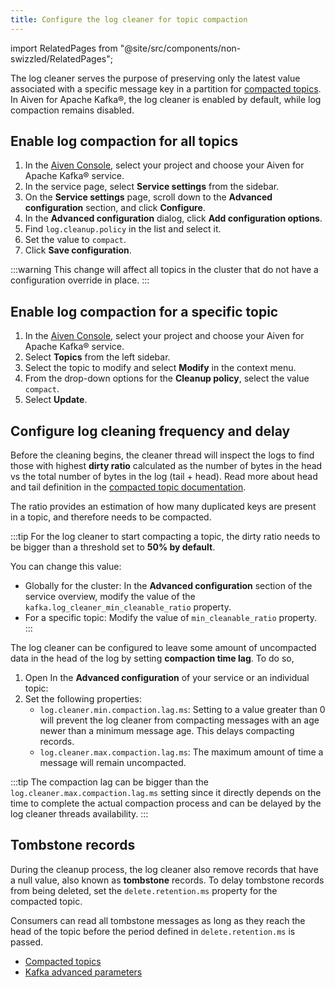 ```yaml
---
title: Configure the log cleaner for topic compaction
---
```


import RelatedPages from "@site/src/components/non-swizzled/RelatedPages";

The log cleaner serves the purpose of preserving only the latest value associated with a specific message key in a partition for [compacted topics][logcompaction].
In Aiven for Apache Kafka®, the log cleaner is enabled by
default, while log compaction remains disabled.

## Enable log compaction for all topics

1.  In the [Aiven Console](https://console.aiven.io/), select your
    project and choose your Aiven for Apache Kafka® service.
1.  In the service page, select **Service settings** from the sidebar.
1.  On the **Service settings** page, scroll down to the **Advanced
    configuration** section, and click **Configure**.
1.  In the **Advanced configuration** dialog, click **Add configuration
    options**.
1.  Find `log.cleanup.policy` in the list and select it.
1.  Set the value to `compact`.
1.  Click **Save configuration**.

:::warning
This change will affect all topics in the cluster that do not have a
configuration override in place.
:::

## Enable log compaction for a specific topic

1.  In the [Aiven Console](https://console.aiven.io/), select your
    project and choose your Aiven for Apache Kafka® service.
1.  Select **Topics** from the left sidebar.
1.  Select the topic to modify and select **Modify** in the
    context menu.
1.  From the drop-down options for the **Cleanup policy**, select the
    value `compact`.
1.  Select **Update**.

## Configure log cleaning frequency and delay

Before the cleaning begins, the cleaner thread will inspect the logs to
find those with highest **dirty ratio** calculated as the number of
bytes in the head vs the total number of bytes in the log (tail + head).
Read more about head and tail definition in the
[compacted topic documentation][logcompaction].

The ratio provides an estimation of how many duplicated
keys are present in a topic, and therefore needs to be compacted.

:::tip
For the log cleaner to start compacting a topic, the dirty ratio needs
to be bigger than a threshold set to **50% by default**.

You can change this value:
- Globally for the cluster: In the **Advanced configuration**
  section of the service overview, modify the value of the
  `kafka.log_cleaner_min_cleanable_ratio` property.
- For a specific topic: Modify the value of `min_cleanable_ratio` property.
:::

The log cleaner can be configured to leave some amount of uncompacted data in the
head of the log by setting **compaction time lag**. To do so,

1. Open In the **Advanced configuration** of your service or an individual topic:
1. Set the following properties:
   - `log.cleaner.min.compaction.lag.ms`: Setting to a value greater
     than 0 will prevent the log cleaner from compacting messages with an age
     newer than a minimum message age. This delays compacting records.
   - `log.cleaner.max.compaction.lag.ms`: The maximum amount of time a
     message will remain uncompacted.

:::tip
The compaction lag can be bigger than the
`log.cleaner.max.compaction.lag.ms` setting since it directly depends on
the time to complete the actual compaction process and can be delayed by
the log cleaner threads availability.
:::

## Tombstone records

During the cleanup process, the log cleaner also remove records
that have a null value, also known as **tombstone** records. To delay tombstone records
from being deleted, set the `delete.retention.ms` property for the compacted topic.

Consumers can read all tombstone messages as long as they reach the head
of the topic before the period defined in `delete.retention.ms` is passed.

<RelatedPages/>

- [Compacted topics][logcompaction]
- [Kafka advanced parameters](/docs/products/kafka/reference/advanced-params)

[logcompaction]: /docs/products/kafka/concepts/log-compaction
